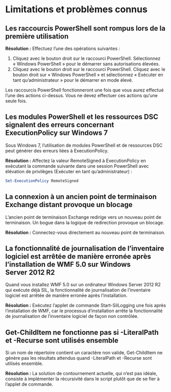 # Limitations et problèmes connus

Les raccourcis PowerShell sont rompus lors de la première utilisation
------------------------------------------------------------

**Résolution :** Effectuez l’une des opérations suivantes :

1.  Cliquez avec le bouton droit sur le raccourci PowerShell. Sélectionnez « Windows PowerShell » pour le démarrer sans autorisations élevées.
2.  Cliquez avec le bouton droit sur le raccourci PowerShell. Cliquez avec le bouton droit sur « Windows PowerShell » et sélectionnez « Exécuter en tant qu’administrateur » pour le démarrer en mode élevé.

Les raccourcis PowerShell fonctionneront une fois que vous aurez effectué l’une des actions ci-dessus. Vous ne devez effectuer ces actions qu’une seule fois.


Les modules PowerShell et les ressources DSC signalent des erreurs concernant ExecutionPolicy sur Windows 7
-------------------------------------------------------------------------------------
Sous Windows 7, l’utilisation de modules PowerShell et de ressources DSC peut générer des erreurs liées à ExecutionPolicy.

**Résolution :** Affectez la valeur RemoteSigned à ExecutionPolicy en exécutant la commande suivante dans une session PowerShell avec élévation de privilèges (Exécuter en tant qu’administrateur) :

```powershell
Set-ExecutionPolicy RemoteSigned
```

La connexion à un ancien point de terminaison Exchange distant provoque un blocage
------------------------------------------------------------

L’ancien point de terminaison Exchange redirige vers un nouveau point de terminaison. Un bogue dans la logique de redirection provoque un blocage.

**Résolution :** Connectez-vous directement au nouveau point de terminaison.


La fonctionnalité de journalisation de l’inventaire logiciel est arrêtée de manière erronée après l’installation de WMF 5.0 sur Windows Server 2012 R2
-------------------------------------------------------------------------------------------------------------

Quand vous installez WMF 5.0 sur un ordinateur Windows Server 2012 R2 qui exécute déjà SIL, la fonctionnalité de journalisation de l’inventaire logiciel est arrêtée de manière erronée après l’installation.

**Résolution :** Exécutez l’applet de commande Start-SilLogging une fois après l’installation de WMF, car le processus d’installation arrête la fonctionnalité de journalisation de l’inventaire logiciel de façon non contrôlée.

Get-ChildItem ne fonctionne pas si -LiteralPath et -Recurse sont utilisés ensemble
--------------------------------------------------------------------------

Si un nom de répertoire contient un caractère non valide, Get-ChildItem ne génère pas les résultats attendus quand
-LiteralPath et -Recurse sont utilisés ensemble.

**Résolution :** La solution de contournement actuelle, qui n’est pas idéale, consiste à implémenter la récursivité dans le script plutôt que de se fier à l’applet de commande.
<!--HONumber=Mar16_HO2-->
